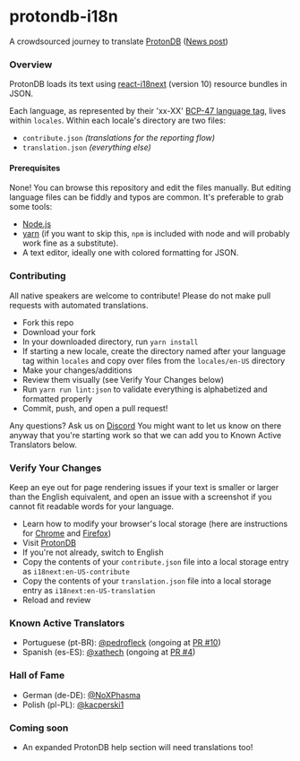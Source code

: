 # protondb-i18n

A crowdsourced journey to translate [ProtonDB](https://www.protondb.com) ([News post](https://www.protondb.com/news/protondb-spricht-nun-auch-deutsch))

### Overview

ProtonDB loads its text using [react-i18next](https://github.com/i18next/react-i18next) (version 10) resource bundles in JSON.

Each language, as represented by their 'xx-XX' [BCP-47 language tag](https://developer.mozilla.org/en-US/docs/Web/JavaScript/Reference/Global_Objects/Intl), lives within `locales`. Within each locale's directory are two files:

- `contribute.json` *(translations for the reporting flow)*
- `translation.json` *(everything else)*

#### Prerequisites

None! You can browse this repository and edit the files manually. But editing language files can be fiddly and typos are common. It's preferable to grab some tools:

- [Node.js](https://nodejs.org/en/)
- [yarn](https://yarnpkg.com/lang/en/) (if you want to skip this, `npm` is included with node and will probably work fine as a substitute).
- A text editor, ideally one with colored formatting for JSON.

### Contributing

All native speakers are welcome to contribute! Please do not make pull requests with automated translations.

- Fork this repo
- Download your fork
- In your downloaded directory, run `yarn install`
- If starting a new locale, create the directory named after your language tag within `locales` and copy over files from the `locales/en-US` directory
- Make your changes/additions
- Review them visually (see Verify Your Changes below)
- Run `yarn run lint:json` to validate everything is alphabetized and formatted properly
- Commit, push, and open a pull request!

Any questions? Ask us on [Discord](https://discord.gg/uuwK9EV) You might want to let us know on there anyway that you're starting work so that we can add you to Known Active Translators below.

### Verify Your Changes

Keep an eye out for page rendering issues if your text is smaller or larger than the English equivalent, and open an issue with a screenshot if you cannot fit readable words for your language.

- Learn how to modify your browser's local storage (here are instructions for [Chrome](https://developers.google.com/web/tools/chrome-devtools/storage/localstorage) and [Firefox](https://developer.mozilla.org/en-US/docs/Tools/Storage_Inspector))
- Visit [ProtonDB](https://www.protondb.com)
- If you're not already, switch to English
- Copy the contents of your `contribute.json` file into a local storage entry as `i18next:en-US-contribute`
- Copy the contents of your `translation.json` file into a local storage entry as `i18next:en-US-translation`
- Reload and review

### Known Active Translators

- Portuguese (pt-BR): [@pedrofleck](https://github.com/pedrofleck) (ongoing at [PR #10](https://github.com/bdefore/protondb-i18n/pull/10))
- Spanish (es-ES): [@xathech](https://github.com/pedrofleck) (ongoing at [PR #4](https://github.com/bdefore/protondb-i18n/pull/4))

### Hall of Fame

- German (de-DE): [@NoXPhasma](https://github.com/NoXPhasma)
- Polish (pl-PL): [@kacperski1](https://github.com/kacperski1)

### Coming soon

- An expanded ProtonDB help section will need translations too!
